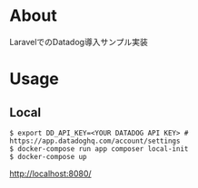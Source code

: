 # About
LaravelでのDatadog導入サンプル実装

# Usage
## Local
```
$ export DD_API_KEY=<YOUR DATADOG API KEY> # https://app.datadoghq.com/account/settings
$ docker-compose run app composer local-init
$ docker-compose up
```

[http://localhost:8080/](http://localhost:8080/)
